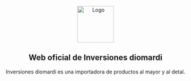 <div align="center">

<a href="https://github.com/Jhonii10/V3-INVDIOMARDI">
  <img width="100px" src="/public/logo.svg" alt="Logo" />
</a>

## Web oficial de Inversiones diomardi

Inversiones diomardi es una importadora de productos al mayor y al detal.

</div>